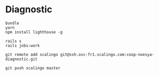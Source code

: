 # Diagnostic

```
bundle
yarn
npm install lighthouse -g
```

```
rails s
rails jobs:work
```

```
git remote add scalingo git@ssh.osc-fr1.scalingo.com:coop-noesya-diagnostic.git
```

```
git push scalingo master
```
